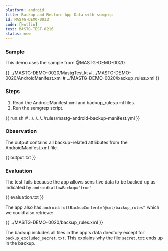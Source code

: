 ```yaml
---
platform: android
title: Backup and Restore App Data with semgrep
id: MASTG-DEMO-0033
code: [kotlin]
test: MASTG-TEST-0216
status: new
---
```


### Sample

This demo uses the sample from @MASTG-DEMO-0020.

{{ ../MASTG-DEMO-0020/MastgTest.kt # ../MASTG-DEMO-0020/AndroidManifest.xml # ../MASTG-DEMO-0020/backup_rules.xml }}

### Steps

1. Read the AndroidManifest.xml and backup_rules.xml files.
2. Run the semgrep script.

{{ run.sh # ../../../../rules/mastg-android-backup-manifest.yml }}

### Observation

The output contains all backup-related attributes from the AndroidManifest.xml file.

{{ output.txt }}

### Evaluation

The test fails because the app allows sensitive data to be backed up as indicated by `android:allowBackup="true"`

{{ evaluation.txt }}

The app also has `android:fullBackupContent="@xml/backup_rules"` which we could also retrieve:

{{ ../MASTG-DEMO-0020/backup_rules.xml }}

The backup includes all files in the app's data directory except for `backup_excluded_secret.txt`. This explains why the file `secret.txt` ends up in the backup.
